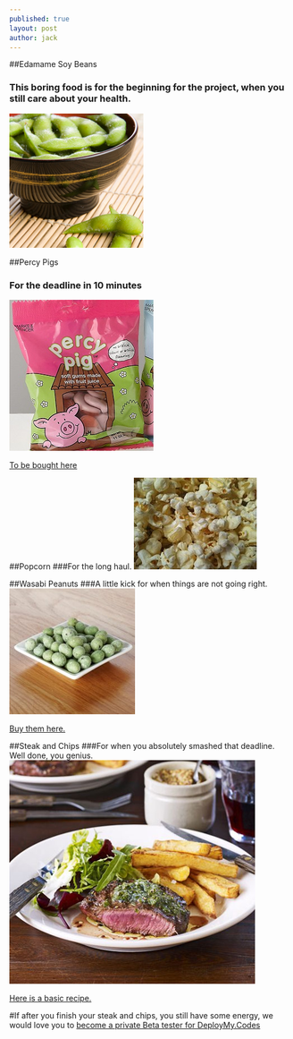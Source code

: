 ```yaml
---
published: true
layout: post
author: jack
---
```


##Edamame Soy Beans
### This boring food is for the beginning for the project, when you still care about your health.
![](/assets/article_images/2015-03-24-food-for-coding/Edamame-Soy-Beans.jpg)

##Percy Pigs
### For the deadline in 10 minutes
![](/assets/article_images/2015-03-24-food-for-coding/percy-pigs.jpg)

[To be bought here](http://www.marksandspencer.com/MSSearchResultsDisplayCmd?&searchTerm=percy+pigs&langId=-24&storeId=10151&catalogId=10051&categoryId=0&typeAhead=)


##Popcorn
###For the long haul.
![](/assets/article_images/2015-03-24-food-for-coding/popcorn.jpg)


##Wasabi Peanuts
###A little kick for when things are not going right.
![](/assets/article_images/2015-03-24-food-for-coding/wasabi-peanuts.jpg)

[Buy them here.](http://www.tesco.com/groceries/Product/Details/?id=269012948)


##Steak and Chips
###For when you absolutely smashed that deadline.  Well done, you genius.
![](/assets/article_images/2015-03-24-food-for-coding/steak.jpg)

[Here is a basic recipe.](http://www.bbcgoodfood.com/recipes/1661644/steak-and-chips)

#If after you finish your steak and chips, you still have some energy, we would love you to [become a private Beta tester for DeployMy.Codes](deploymy.codes)
